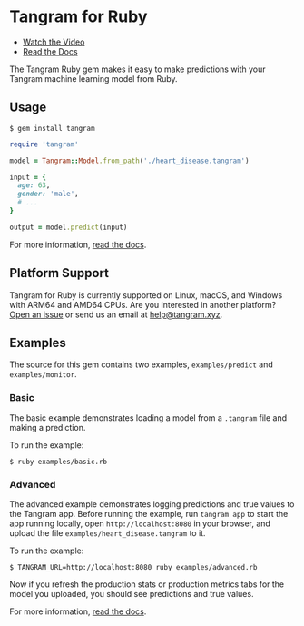 # Tangram for Ruby

- [Watch the Video](https://www.tangram.xyz)
- [Read the Docs](https://www.tangram.xyz/docs)

The Tangram Ruby gem makes it easy to make predictions with your Tangram machine learning model from Ruby.

## Usage

```
$ gem install tangram
```

```ruby
require 'tangram'

model = Tangram::Model.from_path('./heart_disease.tangram')

input = {
  age: 63,
  gender: 'male',
  # ...
}

output = model.predict(input)
```

For more information, [read the docs](https://www.tangram.xyz/docs).

## Platform Support

Tangram for Ruby is currently supported on Linux, macOS, and Windows with ARM64 and AMD64 CPUs. Are you interested in another platform? [Open an issue](https://github.com/tangramxyz/tangram/issues/new) or send us an email at [help@tangram.xyz](mailto:help@tangram.xyz).

## Examples

The source for this gem contains two examples, `examples/predict` and `examples/monitor`.

### Basic

The basic example demonstrates loading a model from a `.tangram` file and making a prediction.

To run the example:

```
$ ruby examples/basic.rb
```

### Advanced

The advanced example demonstrates logging predictions and true values to the Tangram app. Before running the example, run `tangram app` to start the app running locally, open `http://localhost:8080` in your browser, and upload the file `examples/heart_disease.tangram` to it.

To run the example:

```
$ TANGRAM_URL=http://localhost:8080 ruby examples/advanced.rb
```

Now if you refresh the production stats or production metrics tabs for the model you uploaded, you should see predictions and true values.

For more information, [read the docs](https://www.tangram.xyz/docs).
